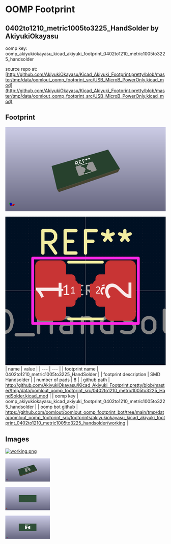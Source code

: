 # OOMP Footprint  
## 0402to1210_metric1005to3225_HandSolder  by AkiyukiOkayasu  
  
oomp key: oomp_akiyukiokayasu_kicad_akiyuki_footprint_0402to1210_metric1005to3225_handsolder  
  
source repo at: [http://github.com/AkiyukiOkayasu/Kicad_Akiyuki_Footprint.pretty/blob/master/tmp/data/oomlout_oomp_footprint_src/USB_MicroB_PowerOnly.kicad_mod](http://github.com/AkiyukiOkayasu/Kicad_Akiyuki_Footprint.pretty/blob/master/tmp/data/oomlout_oomp_footprint_src/USB_MicroB_PowerOnly.kicad_mod)  
## Footprint  
  
[![working_kicad_pcb_3d.png](working_kicad_pcb_3d_600.png)](working_kicad_pcb_3d.png)  
  
[![working.png](working_600.png)](working.png)  
| name | value | 
| --- | --- | 
| footprint name | 0402to1210_metric1005to3225_HandSolder | 
| footprint description | SMD Handsolder | 
| number of pads | 8 | 
| github path | http://github.com/AkiyukiOkayasu/Kicad_Akiyuki_Footprint.pretty/blob/master/tmp/data/oomlout_oomp_footprint_src/0402to1210_metric1005to3225_HandSolder.kicad_mod | 
| oomp key | oomp_akiyukiokayasu_kicad_akiyuki_footprint_0402to1210_metric1005to3225_handsolder | 
| oomp bot github | https://github.com/oomlout/oomlout_oomp_footprint_bot/tree/main/tmp/data/oomlout_oomp_footprint_src/footprints/akiyukiokayasu_kicad_akiyuki_footprint_0402to1210_metric1005to3225_handsolder/working | 
## Images  
  
[![working.png](working_140.png)](working.png)  
  
[![working_kicad_pcb_3d.png](working_kicad_pcb_3d_140.png)](working_kicad_pcb_3d.png)  
  
[![working_kicad_pcb_3d_back.png](working_kicad_pcb_3d_back_140.png)](working_kicad_pcb_3d_back.png)  
  
[![working_kicad_pcb_3d_front.png](working_kicad_pcb_3d_front_140.png)](working_kicad_pcb_3d_front.png)  
